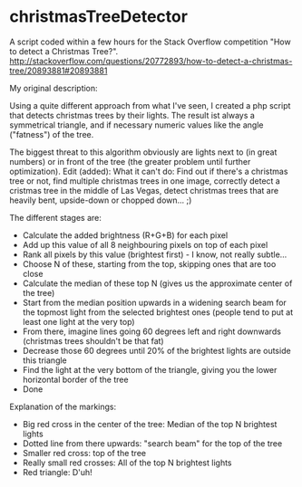 # christmasTreeDetector

A script coded within a few hours for the Stack Overflow competition "How to detect a Christmas Tree?".
http://stackoverflow.com/questions/20772893/how-to-detect-a-christmas-tree/20893881#20893881

My original description:

Using a quite different approach from what I've seen, I created a php script that detects christmas trees by their lights. The result ist always a symmetrical triangle, and if necessary numeric values like the angle ("fatness") of the tree.

The biggest threat to this algorithm obviously are lights next to (in great numbers) or in front of the tree (the greater problem until further optimization). Edit (added): What it can't do: Find out if there's a christmas tree or not, find multiple christmas trees in one image, correctly detect a cristmas tree in the middle of Las Vegas, detect christmas trees that are heavily bent, upside-down or chopped down... ;)

The different stages are:

* Calculate the added brightness (R+G+B) for each pixel
* Add up this value of all 8 neighbouring pixels on top of each pixel
* Rank all pixels by this value (brightest first) - I know, not really subtle...
* Choose N of these, starting from the top, skipping ones that are too close
* Calculate the median of these top N (gives us the approximate center of the tree)
* Start from the median position upwards in a widening search beam for the topmost light from the selected brightest ones (people tend to put at least one light at the very top)
* From there, imagine lines going 60 degrees left and right downwards (christmas trees shouldn't be that fat)
* Decrease those 60 degrees until 20% of the brightest lights are outside this triangle
* Find the light at the very bottom of the triangle, giving you the lower horizontal border of the tree
* Done

Explanation of the markings:

* Big red cross in the center of the tree: Median of the top N brightest lights
* Dotted line from there upwards: "search beam" for the top of the tree
* Smaller red cross: top of the tree
* Really small red crosses: All of the top N brightest lights
* Red triangle: D'uh!

